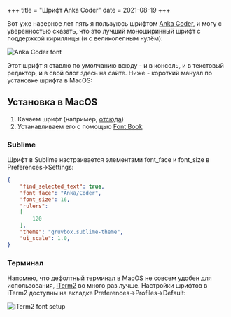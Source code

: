 +++
title = "Шрифт Anka Coder"
date = 2021-08-19
+++

Вот уже наверное лет пять я пользуюсь шрифтом [Anka Coder](https://fontlibrary.org/ru/font/anka-coder), и могу с уверенностью сказать, что это лучший моноширинный шрифт с поддержкой кириллицы (и с великолепным нулём):

![Anka Coder font](/img/anka_coder.png)

Этот шрифт я ставлю по умолчанию всюду - и в консоль, и в текстовый редактор, и в свой блог здесь на сайте. Ниже - короткий мануал по установке шрифта в MacOS:

## Установка в MacOS

1. Качаем шрифт (например, [отсюда](https://fontlibrary.org/ru/font/anka-coder))
2. Устанавливаем его с помощью [Font Book](https://support.apple.com/guide/font-book/install-and-validate-fonts-fntbk1000/mac)

### Sublime
Шрифт в Sublime настраивается элементами font_face и font_size в Preferences->Settings:

```json
{
	"find_selected_text": true,
	"font_face": "Anka/Coder",
	"font_size": 16,
	"rulers":
	[
		120
	],
	"theme": "gruvbox.sublime-theme",
	"ui_scale": 1.0,
}
```

### Терминал

Напомню, что дефолтный терминал в MacOS не совсем удобен для использования, [iTerm2](https://iterm2.com/) во много раз лучше. Настройки шрифтов в iTerm2 доступны на вкладке Preferences->Profiles->Default:

![iTerm2 font setup](/img/iterm2_font.png)
